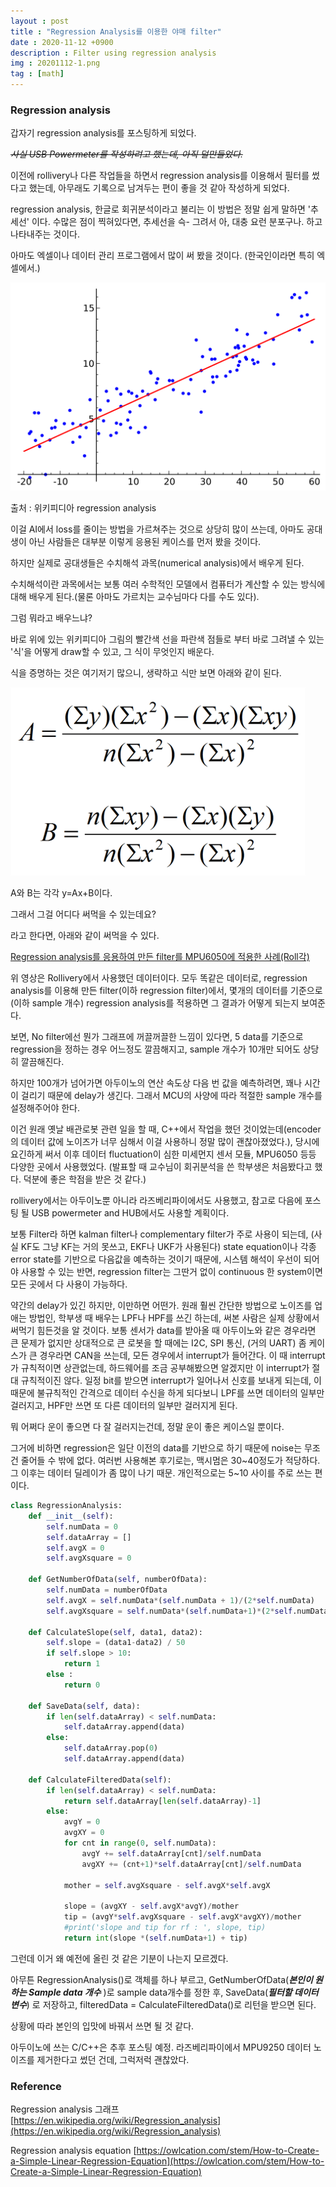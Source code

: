 ```yaml
---
layout : post
title : "Regression Analysis를 이용한 야매 filter"
date : 2020-11-12 +0900
description : Filter using regression analysis
img : 20201112-1.png
tag : [math]
---
```


### Regression analysis

 갑자기 regression analysis를 포스팅하게 되었다.

 ~~*사실 USB Powermeter를 작성하려고 했는데, 아직 덜만들었다.*~~

 이전에 rollivery나 다른 작업들을 하면서 regression analysis를 이용해서 필터를 썼다고 했는데, 아무래도 기록으로 남겨두는 편이 좋을 것 같아 작성하게 되었다.

 regression analysis, 한글로 회귀분석이라고 불리는 이 방법은 정말 쉽게 말하면 '추세선' 이다. 수많은 점이 찍혀있다면, 추세선을 슥- 그려서 아, 대충 요런 분포구나. 하고 나타내주는 것이다.

 아마도 엑셀이나 데이터 관리 프로그램에서 많이 써 봤을 것이다. (한국인이라면 특히 엑셀에서.)

![img1](https://raw.githubusercontent.com/ReaperMaKNaE/reapermaknae.github.io/main/assets/img/20201112-1.png)

출처 : 위키피디아 regression analysis

 이걸 AI에서 loss를 줄이는 방법을 가르쳐주는 것으로 상당히 많이 쓰는데, 아마도 공대생이 아닌 사람들은 대부분 이렇게 응용된 케이스를 먼저 봤을 것이다.

 하지만 실제로 공대생들은 수치해석 과목(numerical analysis)에서 배우게 된다.

 수치해석이란 과목에서는 보통 여러 수학적인 모델에서 컴퓨터가 계산할 수 있는 방식에 대해 배우게 된다.(물론 아마도 가르치는 교수님마다 다를 수도 있다).

 그럼 뭐라고 배우느냐?

 바로 위에 있는 위키피디아 그림의 빨간색 선을 파란색 점들로 부터 바로 그려낼 수 있는 '식'을 어떻게 draw할 수 있고, 그 식이 무엇인지 배운다.

 식을 증명하는 것은 여기저기 많으니, 생략하고 식만 보면 아래와 같이 된다.

 ![img1](https://raw.githubusercontent.com/ReaperMaKNaE/reapermaknae.github.io/main/assets/img/20201112-2.png)

 A와 B는 각각 y=Ax+B이다.

 그래서 그걸 어디다 써먹을 수 있는데요?

 라고 한다면, 아래와 같이 써먹을 수 있다.

[Regression analysis를 응용하여 만든 filter를 MPU6050에 적용한 사례(Roll각)](https://youtu.be/P6Vs73NxRJc)

 위 영상은 Rollivery에서 사용했던 데이터이다. 모두 똑같은 데이터로, regression analysis를 이용해 만든 filter(이하 regression filter)에서, 몇개의 데이터를 기준으로(이하 sample 개수) regression analysis를 적용하면 그 결과가 어떻게 되는지 보여준다.

 보면, No filter에선 뭔가 그래프에 꺼끌꺼끌한 느낌이 있다면, 5 data를 기준으로 regression을 정하는 경우 어느정도 깔끔해지고, sample 개수가 10개만 되어도 상당히 깔끔해진다.

 하지만 100개가 넘어가면 아두이노의 연산 속도상 다음 번 값을 예측하려면, 꽤나 시간이 걸리기 때문에 delay가 생긴다. 그래서 MCU의 사양에 따라 적절한 sample 개수를 설정해주어야 한다.



 이건 원래 옛날 배관로봇 관련 일을 할 때, C++에서 작업을 했던 것이었는데(encoder의 데이터 값에 노이즈가 너무 심해서 이걸 사용하니 정말 많이 괜찮아졌었다.), 당시에 요긴하게 써서 이후 데이터 fluctuation이 심한 미세먼지 센서 모듈, MPU6050 등등 다양한 곳에서 사용했었다. (발표할 때 교수님이 회귀분석을 쓴 학부생은 처음봤다고 했다. 덕분에 좋은 학점을 받은 것 같다.)



 rollivery에서는 아두이노뿐 아니라 라즈베리파이에서도 사용했고, 참고로 다음에 포스팅 될 USB powermeter and HUB에서도 사용할 계획이다.

 보통 Filter라 하면 kalman filter나 complementary filter가 주로 사용이 되는데, (사실 KF도 그냥 KF는 거의 못쓰고, EKF나 UKF가 사용된다) state equation이나 각종 error state를 기반으로 다음값을 예측하는 것이기 때문에, 시스템 해석이 우선이 되어야 사용할 수 있는 반면, regression filter는 그딴거 없이 continuous 한 system이면 모든 곳에서 다 사용이 가능하다.

 약간의 delay가 있긴 하지만, 이만하면 어떤가. 원래 훨씬 간단한 방법으로 노이즈를 업애는 방법인, 학부생 때 배우는 LPF나 HPF를 쓰긴 하는데, 써본 사람은 실제 상황에서 써먹기 힘든것을 알 것이다. 보통 센서가 data를 받아올 때 아두이노와 같은 경우라면 큰 문제가 없지만 상대적으로 큰 로봇을 할 때에는 I2C, SPI 통신, (거의 UART) 좀 케이스가 큰 경우라면 CAN을 쓰는데, 모든 경우에서 interrupt가 들어간다. 이 때 interrupt가 규칙적이면 상관없는데, 하드웨어를 조금 공부해봤으면 알겠지만 이 interrupt가 절대 규칙적이진 않다. 일정 bit를 받으면 interrupt가 일어나서 신호를 보내게 되는데, 이 때문에 불규칙적인 간격으로 데이터 수신을 하게 되다보니 LPF를 쓰면 데이터의 일부만 걸러지고, HPF만 쓰면 또 다른 데이터의 일부만 걸러지게 된다.

 뭐 어쩌다 운이 좋으면 다 잘 걸러지는건데, 정말 운이 좋은 케이스일 뿐이다.

 그거에 비하면 regression은 일단 이전의 data를 기반으로 하기 때문에 noise는 무조건 줄어들 수 밖에 없다. 여러번 사용해본 후기로는, 맥시멈은 30~40정도가 적당하다. 그 이후는 데이터 딜레이가 좀 많이 나기 때문. 개인적으로는 5~10 사이를 주로 쓰는 편이다.



```python
class RegressionAnalysis:
    def __init__(self):
        self.numData = 0
        self.dataArray = []
        self.avgX = 0
        self.avgXsquare = 0

    def GetNumberOfData(self, numberOfData):
        self.numData = numberOfData
        self.avgX = self.numData*(self.numData + 1)/(2*self.numData)
        self.avgXsquare = self.numData*(self.numData+1)*(2*self.numData+1)/(6*self.numData)

    def CalculateSlope(self, data1, data2):
        self.slope = (data1-data2) / 50
        if self.slope > 10:
            return 1
        else :
            return 0

    def SaveData(self, data):
        if len(self.dataArray) < self.numData:
            self.dataArray.append(data)
        else:
            self.dataArray.pop(0)
            self.dataArray.append(data)

    def CalculateFilteredData(self):
        if len(self.dataArray) < self.numData:
            return self.dataArray[len(self.dataArray)-1]
        else:
            avgY = 0
            avgXY = 0
            for cnt in range(0, self.numData):
                avgY += self.dataArray[cnt]/self.numData
                avgXY += (cnt+1)*self.dataArray[cnt]/self.numData

            mother = self.avgXsquare - self.avgX*self.avgX

            slope = (avgXY - self.avgX*avgY)/mother
            tip = (avgY*self.avgXsquare - self.avgX*avgXY)/mother
            #print('slope and tip for rf : ', slope, tip)
            return int(slope *(self.numData+1) + tip)
```

 그런데 이거 왜 예전에 올린 것 같은 기분이 나는지 모르겠다.

 아무튼 RegressionAnalysis()로 객체를 하나 부르고, GetNumberOfData(__*본인이 원하는 Sample data 개수*__ )로 sample data개수를 정한 후, SaveData(*__필터할 데이터 변수__*) 로 저장하고, filteredData = CalculateFilteredData()로 리턴을 받으면 된다.

 상황에 따라 본인의 입맛에 바꿔서 쓰면 될 것 같다.

 아두이노에 쓰는 C/C++은 추후 포스팅 예정. 라즈베리파이에서 MPU9250 데이터 노이즈를 제거한다고 썼던 건데, 그럭저럭 괜찮았다.





### Reference

Regression analysis 그래프 [https://en.wikipedia.org/wiki/Regression_analysis](https://en.wikipedia.org/wiki/Regression_analysis)

Regression analysis equation [https://owlcation.com/stem/How-to-Create-a-Simple-Linear-Regression-Equation](https://owlcation.com/stem/How-to-Create-a-Simple-Linear-Regression-Equation)

